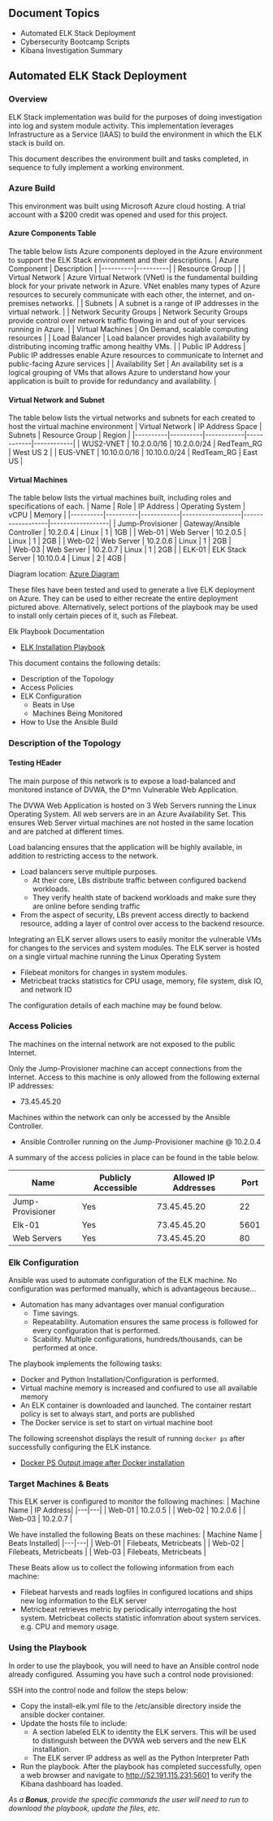 ## Document Topics
- Automated ELK Stack Deployment
- Cybersecurity Bootcamp Scripts
- Kibana Investigation Summary

## Automated ELK Stack Deployment

### Overview
ELK Stack implementation was build for the purposes of doing investigation into log and system module activity. This implementation leverages Infrastructure as a Service (IAAS) to build the environment in which the ELK stack is build on. 

This document describes the environment built and tasks completed, in sequence to fully implement a working environment.

### Azure Build
This environment was built using Microsoft Azure cloud hosting. A trial account with a $200 credit was opened and used for this project. 

#### Azure Components Table
The table below lists Azure components deployed in the Azure environment to support the ELK Stack environment and their descriptions. 
| Azure Component     | Description |
|----------|----------|
| Resource Group |   |
| Virtual Network | Azure Virtual Network (VNet) is the fundamental building block for your private network in Azure. VNet enables many types of Azure resources to securely communicate with each other, the internet, and on-premises networks. |
| Subnets     |  A subnet is a range of IP addresses in the virtual network.      | 
| Network Security Groups     |  Network Security Groups provide control over network traffic flowing in and out of your services running in Azure.     | 
|  Virtual Machines    |    On Demand, scalable computing resources   | 
|  Load Balancer   |    Load balancer provides high availability by distributing incoming traffic among healthy VMs.  | 
|  Public IP Address   |    Public IP addresses enable Azure resources to communicate to Internet and public-facing Azure services | 
|  Availability Set   |    An availability set is a logical grouping of VMs that allows Azure to understand how your application is built to provide for redundancy and availability.   | 

#### Virtual Network and Subnet
The table below lists the virtual networks and subnets for each created to host the virtual machine environment
| Virtual Network    | IP Address Space | Subnets | Resource Group | Region | 
|----------|----------|------------|------------|------------|
| WUS2-VNET | 10.2.0.0/16  | 10.2.0.0/24 | RedTeam_RG | West US 2 |
| EUS-VNET | 10.10.0.0/16 | 10.10.0.0/24 | RedTeam_RG | East US |

#### Virtual Machines
The table below lists the virtual machines built, including roles and specifications of each. 
| Name     | Role | IP Address | Operating System | vCPU | Memory | 
|----------|----------|------------|------------------|------------------|------------------|
| Jump-Provisioner | Gateway/Ansible Controller  | 10.2.0.4   | Linux  | 1 | 1GB | 
| Web-01     |  Web Server        | 10.2.0.5          | Linux        |  1 | 2GB | 
| Web-02     |  Web Server        | 10.2.0.6          | Linux        |   1 | 2GB |   
| Web-03     |  Web Server        | 10.2.0.7          | Linux        | 1 | 2GB | 
| ELK-01     | ELK Stack Server   | 10.10.0.4         | Linux      | 2 | 4GB | 



Diagram location: [Azure Diagram](https://github.com/kellyclemmensen/CXSProj1/blob/main/Diagrams/Project1-AzureBuildOut.png)


These files have been tested and used to generate a live ELK deployment on Azure. They can be used to either recreate the entire deployment pictured above. Alternatively, select portions of the playbook may be used to install only certain pieces of it, such as Filebeat.

Elk Playbook Documentation
  - [ELK Installation Playbook](https://github.com/kellyclemmensen/CyberSecurityBootcamp-Project1/blob/main/install-elk.yml)

This document contains the following details:
- Description of the Topology
- Access Policies
- ELK Configuration
  - Beats in Use
  - Machines Being Monitored
- How to Use the Ansible Build

### Description of the Topology
#### Testing HEader

The main purpose of this network is to expose a load-balanced and monitored instance of DVWA, the D*mn Vulnerable Web Application.

The DVWA Web Application is hosted on 3 Web Servers running the Linux Operating System. All web servers are in an Azure Availability Set. 
This ensures Web Server virtual machines are not hosted in the same location and are patched at different times.

Load balancing ensures that the application will be highly available, in addition to restricting access to the network.
- Load balancers serve multiple purposes. 
  - At their core, LBs distribute traffic between configured backend workloads. 
  - They verify health state of backend workloads and make sure they are online before sending traffic
- From the aspect of security, LBs prevent access directly to backend resource, adding a layer of control over access to the backend resource. 

Integrating an ELK server allows users to easily monitor the vulnerable VMs for changes to the services and system modules. The ELK server is hosted
on a single virtual machine running the Linux Operating System
- Filebeat monitors for changes in system modules. 
- Metricbeat tracks statistics for CPU usage, memory, file system, disk IO, and network IO

The configuration details of each machine may be found below.



### Access Policies

The machines on the internal network are not exposed to the public Internet. 

Only the Jump-Provisioner machine can accept connections from the Internet. Access to this machine is only allowed from the following external IP addresses:
- 73.45.45.20

Machines within the network can only be accessed by the Ansible Controller.
- Ansible Controller running on the Jump-Provisioner machine @ 10.2.0.4

A summary of the access policies in place can be found in the table below.

| Name  | Publicly Accessible  | Allowed IP Addresses  | Port  |
|---|---|---|---|
|  Jump-Provisioner | Yes  | 73.45.45.20  | 22  |
| Elk-01  | Yes  | 73.45.45.20  | 5601  | 
| Web Servers | Yes | 73.45.45.20 | 80 | 

### Elk Configuration

Ansible was used to automate configuration of the ELK machine. No configuration was performed manually, which is advantageous because...
- Automation has many advantages over manual configuration
  - Time savings. 
  - Repeatability. Automation ensures the same process is followed for every configuration that is performed. 
  - Scability. Multiple configurations, hundreds/thousands, can be performed at once.

The playbook implements the following tasks:
- Docker and Python Installation/Configuration is performed. 
- Virtual machine memory is increased and confiured to use all available memory
- An ELK container is downloaded and launched. The container restart policy is set to always start, and ports are published
- The Docker service is set to start on virtual machine boot

The following screenshot displays the result of running `docker ps` after successfully configuring the ELK instance.
- [Docker PS Output image after Docker installation](https://github.com/kellyclemmensen/CyberSecurityBootcamp-Project1/blob/main/DockerPSOutput.png)

### Target Machines & Beats
This ELK server is configured to monitor the following machines:
| Machine Name  | IP Address|
|---|---|
|  Web-01 | 10.2.0.5  |
|  Web-02 | 10.2.0.6  |
|  Web-03 | 10.2.0.7  |

We have installed the following Beats on these machines:
| Machine Name  | Beats Installed|
|---|---|
|  Web-01 | Filebeats, Metricbeats  |
|  Web-02 | Filebeats, Metricbeats  |
|  Web-03 | Filebeats, Metricbeats |

These Beats allow us to collect the following information from each machine:
- Filebeat harvests and reads logfiles in configured locations and ships new log information to the ELK server
- Metricbeat retrieves metric by periodically interrogating the host system. Metricbeat collects statistic infomration about system services. e.g. CPU and memory usage. 

### Using the Playbook
In order to use the playbook, you will need to have an Ansible control node already configured. Assuming you have such a control node provisioned: 

SSH into the control node and follow the steps below:
- Copy the install-elk.yml file to the /etc/ansible directory inside the ansible docker container.
- Update the hosts file to include:
  - A section labeled ELK to identity the ELK servers. This will be used to distinguish between the DVWA web servers and the new ELK installation. 
  - The ELK server IP address as well as the Python Interpreter Path
- Run the playbook. After the playbook has completed successfully, open a web browser and navigate to http://52.191.115.231:5601 to verify the Kibana dashboard has loaded. 

_As a **Bonus**, provide the specific commands the user will need to run to download the playbook, update the files, etc._
